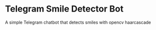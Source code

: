 # Telegram Smile Detector Bot
A simple Telegram chatbot that detects smiles with opencv haarcascade
